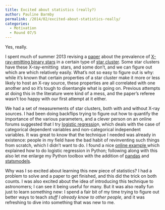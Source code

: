```yaml
---
title: Excited about statistics (really?)
author: Pauline Barmby
permalink: /2014/02/excited-about-statistics-really/
categories:
  - Motivation
  - Round 07/5
---
```

Yes, really.

I spent much of summer 2013 revising a [paper][1] about the prevalence of [X-ray-emitting binary stars][2] in a certain type of [star cluster][3]. Some star clusters have these X-ray-emitting  stars, and some don&#8217;t, and we can figure out which are which relatively easily. What&#8217;s not so easy to figure out is why: while it&#8217;s known that certain properties of a star cluster make it more or less likely to host an X-ray source, these properties are all correlated with one another and so it&#8217;s tough to disentangle what is going on. Previous attempts at doing this in the literature were kind of a mess, and the paper&#8217;s referee wasn&#8217;t too happy with our first attempt at it either.

We had a set of measurements of star clusters, both with and without X-ray sources. I had been doing backflips trying to figure out how to quantify the importance of the various parameters, and a clever person on an online forums suggested that I try [logistic regressio][4]n, which deals with the case of categorical dependent variables and non-categorical independent variables. It was great to know that the technique I needed was already in existence: people in my field have the bad habit of revinventing such things from scratch, which I didn&#8217;t want to do. I found a nice [online example ][5]which explained how to do logistic regression in Python; following along with this also let me enlarge my Python toolbox with the addition of [pandas][6] and [statsmodels][7].

Why was I so excited about learning this new piece of statistics? I had a problem to solve and a paper to get finished, and this did the trick on both counts. I was also excited about the idea of introducing this technique to astronomers; I can see it being useful for many. But it was also really fun just to learn something new: I spend a fair bit of my time trying to figure out better ways to teach *stuff I already know *to other people*,* and it was refreshing to dive into something that was new to me.

 [1]: http://arxiv.org/abs/1308.6748
 [2]: http://astronomy.swin.edu.au/cosmos/L/Low-mass+X-ray+Binaries
 [3]: http://messier.seds.org/glob.html
 [4]: http://www.ats.ucla.edu/stat/stata/dae/logit.htm
 [5]: http://blog.yhathq.com/posts/logistic-regression-and-python.html
 [6]: http://pandas.pydata.org
 [7]: http://statsmodels.sourceforge.net
